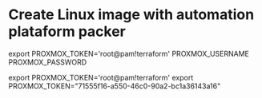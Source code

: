# Create Linux image with automation plataform packer


export PROXMOX_TOKEN='root@pam!terraform'
PROXMOX_USERNAME
PROXMOX_PASSWORD

export PROXMOX_TOKEN='root@pam!terraform'
export PROXMOX_TOKEN="71555f16-a550-46c0-90a2-bc1a36143a16"